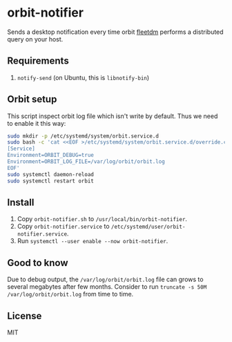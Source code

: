 # orbit-notifier

Sends a desktop notification every time orbit [fleetdm](https://fleetdm.com/) performs a distributed query on your host.


## Requirements

1. `notify-send` (on Ubuntu, this is `libnotify-bin`)

## Orbit setup

This script inspect orbit log file which isn't write by default. Thus we need to enable it this way:

```sh
sudo mkdir -p /etc/systemd/system/orbit.service.d
sudo bash -c 'cat <<EOF >/etc/systemd/system/orbit.service.d/override.conf
[Service]
Environment=ORBIT_DEBUG=true
Environment=ORBIT_LOG_FILE=/var/log/orbit/orbit.log
EOF'
sudo systemctl daemon-reload
sudo systemctl restart orbit
```

## Install

1. Copy `orbit-notifier.sh` to `/usr/local/bin/orbit-notifier`.
1. Copy `orbit-notifier.service` to `/etc/systemd/user/orbit-notifier.service`.
1. Run `systemctl --user enable --now orbit-notifier`.

## Good to know

Due to debug output, the `/var/log/orbit/orbit.log` file can grows to several megabytes after few months. Consider to run `truncate -s 50M /var/log/orbit/orbit.log` from time to time.

## License

MIT
